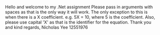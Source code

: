 Hello and welcome to my .Net assignment
Please pass in arguments with spaces as that is the only way it will work.
The only exception to this is when there is a X coefficient. e.g. 5X = 10, where 5 is the coefficient.
Also, please use capital 'X' as that is the identifier for the equation.
Thank you and kind regards,
Nicholas Yee 12551976